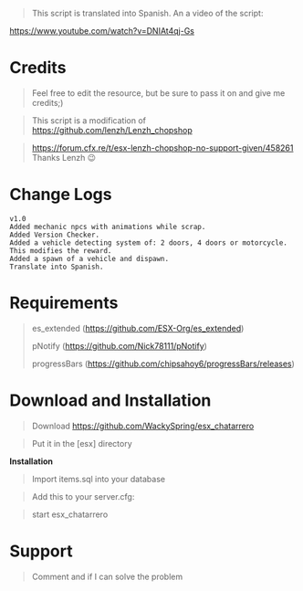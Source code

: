 >This script is translated into Spanish. An a video of the script: 

https://www.youtube.com/watch?v=DNIAt4qj-Gs






# Credits
 >Feel free to edit the resource, but be sure to pass it on and give me credits;)
 
>This script is a modification of https://github.com/lenzh/Lenzh_chopshop

> https://forum.cfx.re/t/esx-lenzh-chopshop-no-support-given/458261
>Thanks Lenzh :wink:

# Change Logs
```
v1.0
Added mechanic npcs with animations while scrap.
Added Version Checker.
Added a vehicle detecting system of: 2 doors, 4 doors or motorcycle. This modifies the reward.
Added a spawn of a vehicle and dispawn.
Translate into Spanish.

```


 # Requirements
> es_extended (https://github.com/ESX-Org/es_extended)
> 
> pNotify (https://github.com/Nick78111/pNotify)
> 
> progressBars (https://github.com/chipsahoy6/progressBars/releases)

# Download and Installation
>Download https://github.com/WackySpring/esx_chatarrero

>Put it in the [esx] directory

**Installation**

>Import items.sql into your database

>Add this to your server.cfg:

>start esx_chatarrero


# Support 

>Comment and if I can solve the problem
